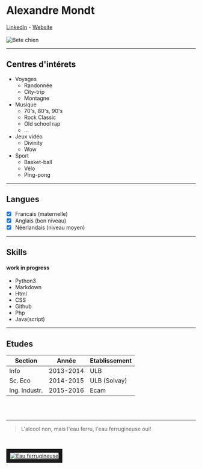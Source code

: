# Alexandre Mondt
[Linkedin](https://www.linkedin.com/in/alexandre-mondt-5bb62997/) - [Website](https://amondt.github.io/About_me)
<br />
<br />
![Bete chien](https://i.skyrock.net/7294/28847294/pics/948166330.gif)

---
## Centres d'intérets
* Voyages
  * Randonnée
  * City-trip
  * Montagne
* Musique
  * 70's, 80's, 90's
  * Rock Classic
  * Old school rap
  * ...
* Jeux vidéo
  * Divinity
  * Wow
* Sport
  * Basket-ball
  * Vélo
  * Ping-pong

---
## Langues
- [x] Francais (maternelle)
- [x] Anglais (bon niveau)
- [x] Néerlandais (niveau moyen)

---
## Skills
#### work in progress
* Python3
* Markdown
* Html
* CSS
* Github
* Php
* Java(script)

---
## Etudes

| Section       | Année         | Etablissement |
| ------------- | ------------- | ------------- |
| Info          | 2013-2014     | ULB           |
| Sc. Eco       | 2014-2015     | ULB (Solvay)  |
| Ing. Industr. | 2015-2016     | Ecam          |

<br />
<br />

---

> L'alcool non, mais l'eau ferru, l'eau ferrugineuse oui!

<br />

<a href="https://www.youtube.com/watch?v=iL8xTT0pbBg" target="_blank"><img src="https://www.ina.fr/images_v2/620x349/I05057828.jpeg" alt="Eau ferrugineuse" border="10" /></a>

<!---
Add Youtube link 
Add blockquote
-->
